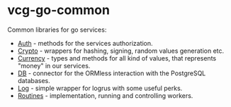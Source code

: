 # vcg-go-common

Common libraries for go services:

- [Auth](./auth/README.md) - methods for the services authorization.
- [Crypto](./crypto/README.md) - wrappers for hashing, signing, random values generation etc.
- [Currency](./currency/README.md) - types and methods for all kind of values, that represents "money" in our services.
- [DB](./db/README.md) - connector for the ORMless interaction with the PostgreSQL databases. 
- [Log](./log/README.md) - simple wrapper for logrus with some useful perks.
- [Routines](./routines/README.md) - implementation, running and controlling workers.
